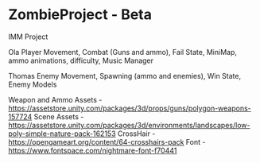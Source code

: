 # ZombieProject - Beta
IMM Project

Ola Player Movement, Combat (Guns and ammo), Fail State, MiniMap, ammo animations, difficulty, Music Manager

Thomas Enemy Movement, Spawning (ammo and enemies), Win State, Enemy Models


Weapon and Ammo Assets - https://assetstore.unity.com/packages/3d/props/guns/polygon-weapons-157724 
Scene Assets - https://assetstore.unity.com/packages/3d/environments/landscapes/low-poly-simple-nature-pack-162153 
CrossHair - https://opengameart.org/content/64-crosshairs-pack
Font - https://www.fontspace.com/nightmare-font-f70441
